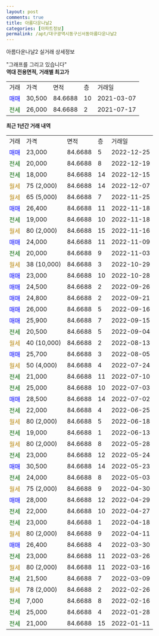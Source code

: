 ```yaml
---
layout: post
comments: true
title: 아름다운나날2
categories: [아파트정보]
permalink: /apt/대구광역시동구신서동아름다운나날2
---
```


아름다운나날2 실거래 상세정보

<script type="text/javascript">
  google.charts.load('current', {'packages':['line', 'corechart']});
  google.charts.setOnLoadCallback(drawChart);

  function drawChart() {
    var data = new google.visualization.DataTable();
    data.addColumn('date', '거래일');
    data.addColumn('number', "매매");
    data.addColumn('number', "전세");
    data.addColumn('number', "전매");

    data.addRows([[new Date(Date.parse("2022-12-25")), 23000, null, null], [new Date(Date.parse("2022-12-19")), null, 20000, null], [new Date(Date.parse("2022-12-15")), null, 18000, null], [new Date(Date.parse("2022-12-07")), null, null, null], [new Date(Date.parse("2022-11-25")), null, null, null], [new Date(Date.parse("2022-11-18")), 26400, null, null], [new Date(Date.parse("2022-11-18")), null, 19000, null], [new Date(Date.parse("2022-11-16")), null, null, null], [new Date(Date.parse("2022-11-09")), 24000, null, null], [new Date(Date.parse("2022-11-03")), null, 20000, null], [new Date(Date.parse("2022-10-29")), null, null, null], [new Date(Date.parse("2022-10-28")), 23000, null, null], [new Date(Date.parse("2022-09-26")), 24500, null, null], [new Date(Date.parse("2022-09-21")), 24800, null, null], [new Date(Date.parse("2022-09-16")), 26000, null, null], [new Date(Date.parse("2022-09-15")), 25900, null, null], [new Date(Date.parse("2022-09-04")), null, 20500, null], [new Date(Date.parse("2022-08-13")), null, null, null], [new Date(Date.parse("2022-08-05")), 25700, null, null], [new Date(Date.parse("2022-07-24")), null, null, null], [new Date(Date.parse("2022-07-10")), null, 21000, null], [new Date(Date.parse("2022-07-03")), null, 25000, null], [new Date(Date.parse("2022-07-02")), 28500, null, null], [new Date(Date.parse("2022-06-25")), null, 22000, null], [new Date(Date.parse("2022-06-18")), null, null, null], [new Date(Date.parse("2022-06-13")), null, 19000, null], [new Date(Date.parse("2022-05-28")), null, null, null], [new Date(Date.parse("2022-05-24")), null, 23000, null], [new Date(Date.parse("2022-05-23")), 30500, null, null], [new Date(Date.parse("2022-05-03")), null, 24000, null], [new Date(Date.parse("2022-04-30")), null, null, null], [new Date(Date.parse("2022-04-29")), 28000, null, null], [new Date(Date.parse("2022-04-27")), null, 22000, null], [new Date(Date.parse("2022-04-18")), null, 23000, null], [new Date(Date.parse("2022-04-11")), null, null, null], [new Date(Date.parse("2022-03-30")), 26400, null, null], [new Date(Date.parse("2022-03-26")), null, 23000, null], [new Date(Date.parse("2022-03-16")), null, null, null], [new Date(Date.parse("2022-03-09")), null, 21500, null], [new Date(Date.parse("2022-02-26")), null, null, null], [new Date(Date.parse("2022-02-16")), null, 7000, null], [new Date(Date.parse("2022-01-28")), null, 25000, null], [new Date(Date.parse("2022-01-11")), null, 21000, null]]);

    var options = {
      hAxis: {
        format: 'yyyy/MM/dd'
      },    
      lineWidth: 0,
      pointsVisible: true,    
      title: '최근 1년간 유형별 실거래가 분포',
      legend: { position: 'bottom' }
    };

    var formatter = new google.visualization.NumberFormat({pattern:'###,###'} );
    formatter.format(data, 1);
    formatter.format(data, 2);
    
    setTimeout(function() {
        var chart = new google.visualization.LineChart(document.getElementById('columnchart_material'));
        chart.draw(data, (options));
        document.getElementById('loading').style.display = 'none';
    }, 200);
  }
</script>


<div id="loading" style="z-index:20; display: block; margin-left: 0px">"그래프를 그리고 있습니다"</div>
<div id="columnchart_material" style="width: 95%; margin-left: 0px; display: block"></div>
<!-- contents start -->
<b>역대 전용면적, 거래별 최고가</b>
<table class="sortable">
    <tr>
      <td>거래</td>
      <td>가격</td>
      <td>면적</td>
      <td>층</td>
      <td>거래일</td>
    </tr>
        <tr>
          <td><a style="color: blue">매매</a></td>
          <td>30,500</td>
          <td>84.6688</td>
          <td>10</td>
          <td>2021-03-07</td>
        </tr>        
        <tr>
              <td><a style="color: darkgreen">전세</a></td>
              <td>26,000</td>
              <td>84.6688</td>
              <td>2</td>
              <td>2021-07-17</td>
            </tr>        
    
</table>

<b>최근 1년간 거래 내역</b>

<table class="sortable">
    <tr>
      <td>거래</td>
      <td>가격</td>
      <td>면적</td>
      <td>층</td>
      <td>거래일</td>
    </tr>
    <tr>
      <td><a style="color: blue">매매</a></td>
      <td>23,000</td>
      <td>84.6688</td>
      <td>5</td>
      <td>2022-12-25</td>
    </tr>          <tr>
      <td><a style="color: darkgreen">전세</a></td>
      <td>20,000</td>
      <td>84.6688</td>
      <td>8</td>
      <td>2022-12-19</td>
    </tr>          <tr>
      <td><a style="color: darkgreen">전세</a></td>
      <td>18,000</td>
      <td>84.6688</td>
      <td>14</td>
      <td>2022-12-15</td>
    </tr>          <tr>
      <td><a style="color: darkgoldenrod">월세</a></td>
      <td>75 (2,000)</td>
      <td>84.6688</td>
      <td>14</td>
      <td>2022-12-07</td>
    </tr>          <tr>
      <td><a style="color: darkgoldenrod">월세</a></td>
      <td>65 (5,000)</td>
      <td>84.6688</td>
      <td>7</td>
      <td>2022-11-25</td>
    </tr>          <tr>
      <td><a style="color: blue">매매</a></td>
      <td>26,400</td>
      <td>84.6688</td>
      <td>11</td>
      <td>2022-11-18</td>
    </tr>          <tr>
      <td><a style="color: darkgreen">전세</a></td>
      <td>19,000</td>
      <td>84.6688</td>
      <td>10</td>
      <td>2022-11-18</td>
    </tr>          <tr>
      <td><a style="color: darkgoldenrod">월세</a></td>
      <td>80 (2,000)</td>
      <td>84.6688</td>
      <td>15</td>
      <td>2022-11-16</td>
    </tr>          <tr>
      <td><a style="color: blue">매매</a></td>
      <td>24,000</td>
      <td>84.6688</td>
      <td>11</td>
      <td>2022-11-09</td>
    </tr>          <tr>
      <td><a style="color: darkgreen">전세</a></td>
      <td>20,000</td>
      <td>84.6688</td>
      <td>9</td>
      <td>2022-11-03</td>
    </tr>          <tr>
      <td><a style="color: darkgoldenrod">월세</a></td>
      <td>38 (10,000)</td>
      <td>84.6688</td>
      <td>3</td>
      <td>2022-10-29</td>
    </tr>          <tr>
      <td><a style="color: blue">매매</a></td>
      <td>23,000</td>
      <td>84.6688</td>
      <td>10</td>
      <td>2022-10-28</td>
    </tr>          <tr>
      <td><a style="color: blue">매매</a></td>
      <td>24,500</td>
      <td>84.6688</td>
      <td>2</td>
      <td>2022-09-26</td>
    </tr>          <tr>
      <td><a style="color: blue">매매</a></td>
      <td>24,800</td>
      <td>84.6688</td>
      <td>2</td>
      <td>2022-09-21</td>
    </tr>          <tr>
      <td><a style="color: blue">매매</a></td>
      <td>26,000</td>
      <td>84.6688</td>
      <td>5</td>
      <td>2022-09-16</td>
    </tr>          <tr>
      <td><a style="color: blue">매매</a></td>
      <td>25,900</td>
      <td>84.6688</td>
      <td>7</td>
      <td>2022-09-15</td>
    </tr>          <tr>
      <td><a style="color: darkgreen">전세</a></td>
      <td>20,500</td>
      <td>84.6688</td>
      <td>5</td>
      <td>2022-09-04</td>
    </tr>          <tr>
      <td><a style="color: darkgoldenrod">월세</a></td>
      <td>40 (10,000)</td>
      <td>84.6688</td>
      <td>2</td>
      <td>2022-08-13</td>
    </tr>          <tr>
      <td><a style="color: blue">매매</a></td>
      <td>25,700</td>
      <td>84.6688</td>
      <td>3</td>
      <td>2022-08-05</td>
    </tr>          <tr>
      <td><a style="color: darkgoldenrod">월세</a></td>
      <td>50 (4,000)</td>
      <td>84.6688</td>
      <td>4</td>
      <td>2022-07-24</td>
    </tr>          <tr>
      <td><a style="color: darkgreen">전세</a></td>
      <td>21,000</td>
      <td>84.6688</td>
      <td>11</td>
      <td>2022-07-10</td>
    </tr>          <tr>
      <td><a style="color: darkgreen">전세</a></td>
      <td>25,000</td>
      <td>84.6688</td>
      <td>10</td>
      <td>2022-07-03</td>
    </tr>          <tr>
      <td><a style="color: blue">매매</a></td>
      <td>28,500</td>
      <td>84.6688</td>
      <td>14</td>
      <td>2022-07-02</td>
    </tr>          <tr>
      <td><a style="color: darkgreen">전세</a></td>
      <td>22,000</td>
      <td>84.6688</td>
      <td>4</td>
      <td>2022-06-25</td>
    </tr>          <tr>
      <td><a style="color: darkgoldenrod">월세</a></td>
      <td>80 (2,000)</td>
      <td>84.6688</td>
      <td>5</td>
      <td>2022-06-18</td>
    </tr>          <tr>
      <td><a style="color: darkgreen">전세</a></td>
      <td>19,000</td>
      <td>84.6688</td>
      <td>1</td>
      <td>2022-06-13</td>
    </tr>          <tr>
      <td><a style="color: darkgoldenrod">월세</a></td>
      <td>80 (2,000)</td>
      <td>84.6688</td>
      <td>8</td>
      <td>2022-05-28</td>
    </tr>          <tr>
      <td><a style="color: darkgreen">전세</a></td>
      <td>23,000</td>
      <td>84.6688</td>
      <td>12</td>
      <td>2022-05-24</td>
    </tr>          <tr>
      <td><a style="color: blue">매매</a></td>
      <td>30,500</td>
      <td>84.6688</td>
      <td>14</td>
      <td>2022-05-23</td>
    </tr>          <tr>
      <td><a style="color: darkgreen">전세</a></td>
      <td>24,000</td>
      <td>84.6688</td>
      <td>8</td>
      <td>2022-05-03</td>
    </tr>          <tr>
      <td><a style="color: darkgoldenrod">월세</a></td>
      <td>75 (2,000)</td>
      <td>84.6688</td>
      <td>9</td>
      <td>2022-04-30</td>
    </tr>          <tr>
      <td><a style="color: blue">매매</a></td>
      <td>28,000</td>
      <td>84.6688</td>
      <td>12</td>
      <td>2022-04-29</td>
    </tr>          <tr>
      <td><a style="color: darkgreen">전세</a></td>
      <td>22,000</td>
      <td>84.6688</td>
      <td>10</td>
      <td>2022-04-27</td>
    </tr>          <tr>
      <td><a style="color: darkgreen">전세</a></td>
      <td>23,000</td>
      <td>84.6688</td>
      <td>1</td>
      <td>2022-04-18</td>
    </tr>          <tr>
      <td><a style="color: darkgoldenrod">월세</a></td>
      <td>80 (2,000)</td>
      <td>84.6688</td>
      <td>9</td>
      <td>2022-04-11</td>
    </tr>          <tr>
      <td><a style="color: blue">매매</a></td>
      <td>26,400</td>
      <td>84.6688</td>
      <td>4</td>
      <td>2022-03-30</td>
    </tr>          <tr>
      <td><a style="color: darkgreen">전세</a></td>
      <td>23,000</td>
      <td>84.6688</td>
      <td>11</td>
      <td>2022-03-26</td>
    </tr>          <tr>
      <td><a style="color: darkgoldenrod">월세</a></td>
      <td>80 (2,000)</td>
      <td>84.6688</td>
      <td>11</td>
      <td>2022-03-16</td>
    </tr>          <tr>
      <td><a style="color: darkgreen">전세</a></td>
      <td>21,500</td>
      <td>84.6688</td>
      <td>7</td>
      <td>2022-03-09</td>
    </tr>          <tr>
      <td><a style="color: darkgoldenrod">월세</a></td>
      <td>78 (2,000)</td>
      <td>84.6688</td>
      <td>2</td>
      <td>2022-02-26</td>
    </tr>          <tr>
      <td><a style="color: darkgreen">전세</a></td>
      <td>7,000</td>
      <td>84.6688</td>
      <td>8</td>
      <td>2022-02-16</td>
    </tr>          <tr>
      <td><a style="color: darkgreen">전세</a></td>
      <td>25,000</td>
      <td>84.6688</td>
      <td>4</td>
      <td>2022-01-28</td>
    </tr>          <tr>
      <td><a style="color: darkgreen">전세</a></td>
      <td>21,000</td>
      <td>84.6688</td>
      <td>15</td>
      <td>2022-01-11</td>
    </tr>      </table>
<!-- contents end -->    

